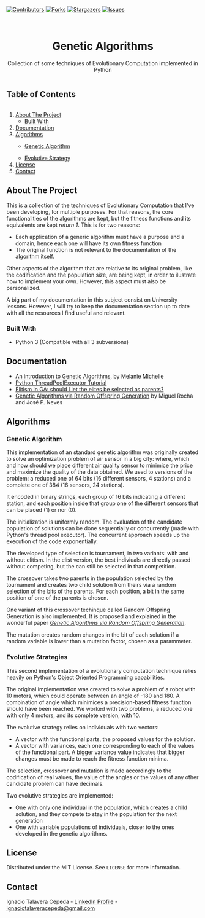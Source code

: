 <!--
*** Thanks for checking out the Best-README-Template. If you have a suggestion
*** that would make this better, please fork the GeneticAlgorithms and create a pull request
*** or simply open an issue with the tag "enhancement".
*** Thanks again! Now go create something AMAZING! :D
***
***
***
*** To avoid retyping too much info. Do a search and replace for the following:
*** ignacioct, GeneticAlgorithms_name, twitter_handle, email, project_title, project_description
-->



<!-- PROJECT SHIELDS -->
<!--
*** I'm using markdown "reference style" links for readability.
*** Reference links are enclosed in brackets [ ] instead of parentheses ( ).
*** See the bottom of this document for the declaration of the reference variables
*** for contributors-url, forks-url, etc. This is an optional, concise syntax you may use.
*** https://www.markdownguide.org/basic-syntax/#reference-style-links
-->
[![Contributors][contributors-shield]][contributors-url]
[![Forks][forks-shield]][forks-url]
[![Stargazers][stars-shield]][stars-url]
[![Issues][issues-shield]][issues-url]


<!-- PROJECT LOGO -->
<br />
<p align="center">
  <a href="https://github.com/ignacioct/GeneticAlgorithms">
  </a>

  <h1 align="center">Genetic Algorithms </h1>

  <p align="center">
    Collection of some techniques of Evolutionary Computation implemented in Python
    <br />
  </p>
</p>



<!-- TABLE OF CONTENTS -->
  <summary><h2 style="display: inline-block">Table of Contents</h2></summary>
  <ol>
    <li>
      <a href="#about-the-project">About The Project</a>
      <ul>
        <li><a href="#built-with">Built With</a></li>
      </ul>
    </li>
    <li><a href="#documentation">Documentation</a></li>
    <li><a href="#algorithms">Algorithms</a></li>
      <ul>
        <li><a href="#genetic-algorithms">Genetic Algorithm</a></li>
      </ul>
      <ul>
        <li><a href="#evolutive-strategies">Evolutive Strategy</a></li>
      </ul>
    <li><a href="#license">License</a></li>
    <li><a href="#contact">Contact</a></li>
  </ol>




<!-- ABOUT THE PROJECT -->
## About The Project

This is a collection of the techniques of Evolutionary Computation that I've been developing, for multiple purposes. For that reasons, the core functionalities of the algorithms are kept, but the fitness functions and its equivalents are kept *return 1*. This is for two reasons:
* Each application of a generic algorithm must have a purpose and a domain, hence each one will have its own fitness function
* The original function is not relevant to the documentation of the algorithm itself.

Other aspects of the algorithm that are relative to its original problem, like the codification and the population size, are being kept, in order to ilustrate how to implement your own. However, this aspect must also be personalized. 

A big part of my documentation in this subject consist on University lessons. However, I will try to keep the documentation section up to date with all the resources I find useful and relevant.


### Built With

* Python 3 (Compatible with all 3 subversions)

<!-- GETTING STARTED -->
## Documentation

* [An introduction to Genetic Algorithms](https://mitpress.mit.edu/books/introduction-genetic-algorithms), by Melanie Michelle
* [Python ThreadPoolExecutor Tutorial](https://tutorialedge.net/python/concurrency/python-threadpoolexecutor-tutorial/)
* [Elitism in GA: should I let the elites be selected as parents?](https://stackoverflow.com/questions/14622342/elitism-in-ga-should-i-let-the-elites-be-selected-as-parents)
* [Genetic Algorithms via Random Offspring Generation](http://citeseerx.ist.psu.edu/viewdoc/download?doi=10.1.1.106.8662&rep=rep1&type=pdf) by Miguel Rocha and José P. Neves


## Algorithms
### Genetic Algorithm

This implementation of an standard genetic algorithm was originally created to solve an optimization problem of air sensor in a big city: where, which and how should we place different air quality sensor to minimice the price and maximize the quality of the data obtained. We used to versions of the problem: a reduced one of 64 bits (16 different sensors, 4 stations) and a complete one of 384 (16 sensors, 24 stations). 

It encoded in binary strings, each group of 16 bits indicating a different station, and each position inside that group one of the different sensors that can be placed (1) or nor (0).

The initialization is uniformly random. The evaluation of the candidate population of solutions can be done sequentially or concurrently (made with Python's thread pool executor). The concurrent approach speeds up the execution of the code exponentially.

The developed type of selection is tournament, in two variants: with and without elitism. In the elist version, the best indiviuals are directly passed without competing, but the can still be selected in that competition.

The crossover takes two parents in the population selected by the tournament and creates two child solution from theirs via a random selection of the bits of the parents. For each position, a bit in the same position of one of the parents is chosen. 

One variant of this crossover techinque called Random Offspring Generation is also implemented. It is proposed and explained in the wonderful paper [*Genetic Algorithms via Random Offspring Generation*](http://citeseerx.ist.psu.edu/viewdoc/download?doi=10.1.1.106.8662&rep=rep1&type=pdf). 

The mutation creates random changes in the bit of each solution if a random variable is lower than a mutation factor, chosen as a parammeter.

### Evolutive Strategies

This second implementation of a evolutionary computation technique relies heavily on Python's Object Oriented Programming capabilities. 

The original implementation was created to solve a problem of a robot with 10 motors, which could operate between an angle of -180 and 180. A combination of angle which minimices a precision-based fitness function should have been reached. We worked with two problems, a reduced one with only 4 motors, and its complete version, with 10. 

The evolutive strategy relies on individuals with two vectors:
* A vector with the functional parts, the proposed values for the solution.
* A vector with variances, each one corresponding to each of the values of the functional part. A bigger variance value indicates that bigger changes must be made to reach the fitness function minima. 

The selection, crossover and mutation is made accordingly to the codification of real values, the value of the angles or the values of any other candidate problem can have decimals. 

Two evolutive strategies are implemented:
* One with only one individual in the population, which creates a child solution, and they compete to stay in the population for the next generation
* One with variable populations of individuals, closer to the ones developed in the genetic algorithms. 


<!-- LICENSE -->
## License

Distributed under the MIT License. See `LICENSE` for more information.

<!-- CONTACT -->
## Contact

Ignacio Talavera Cepeda - [LinkedIn Profile](https://www.linkedin.com/in/ignacio-talavera-cepeda/) - ignaciotalaveracepeda@gmail.com

<!-- MARKDOWN LINKS & IMAGES -->
[contributors-shield]: https://img.shields.io/github/contributors/ignacioct/GeneticAlgorithms.svg?style=for-the-badge
[contributors-url]: https://github.com/ignacioct/GeneticAlgorithms/graphs/contributors
[forks-shield]: https://img.shields.io/github/forks/ignacioct/GeneticAlgorithms.svg?style=for-the-badge
[forks-url]: https://github.com/ignacioct/GeneticAlgorithms/network/members
[stars-shield]: https://img.shields.io/github/stars/ignacioct/GeneticAlgorithms.svg?style=for-the-badge
[stars-url]: https://github.com/ignacioct/GeneticAlgorithms/stargazers
[issues-shield]: https://img.shields.io/github/issues/ignacioct/GeneticAlgorithms.svg?style=for-the-badge
[issues-url]: https://github.com/ignacioct/GeneticAlgorithms/issues
[license-shield]: https://img.shields.io/github/license/ignacioct/GeneticAlgorithms.svg?style=for-the-badge
[license-url]: https://github.com/ignacioct/GeneticAlgorithms/blob/master/LICENSE.txt
[linkedin-shield]: https://img.shields.io/badge/-LinkedIn-black.svg?style=for-the-badge&logo=linkedin&colorB=555
[linkedin-url]: https://linkedin.com/in/ignacioct
